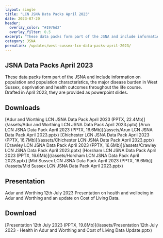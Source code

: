```yaml
---
layout: single
title: "LCN JSNA Data Packs April 2023"
date: 2023-07-20
header: 
  overlay_color: "#1976d2"
  overlay_filter: 0.5
excerpt: "These data packs form part of the JSNA and include information on population and population characteristics, the major disease burden in West Sussex, deprivation and health outcomes throughout the life course. Drafted in April 2023, they are provided as powerpoint slides."
category: JSNA
permalink: /updates/west-sussex-lcn-data-packs-april-2023/
---
```


## JSNA Data Packs April 2023
These data packs form part of the JSNA and include information on population and population characteristics, the major disease burden in West Sussex, deprivation and health outcomes throughout the life course. Drafted in April 2023, they are provided as powerpoint slides.

## Downloads
[Adur and Worthing LCN JSNA Data Pack April 2023 (PPTX, 22.4Mb)](/assets/Adur and Worthing LCN JSNA Data Pack April 2023.pptx)
[Arun LCN JSNA Data Pack April 2023 (PPTX, 16.6Mb)](/assets/Arun LCN JSNA Data Pack April 2023.pptx)
[Chichester LCN JSNA Data Pack April 2023 (PPTX, 16.7Mb)](/assets/Chichester LCN JSNA Data Pack April 2023.pptx)
[Crawley LCN JSNA Data Pack April 2023 (PPTX, 16.6Mb)](/assets/Crawley LCN JSNA Data Pack April 2023.pptx)
[Horsham LCN JSNA Data Pack April 2023 (PPTX, 16.6Mb)](/assets/Horsham LCN JSNA Data Pack April 2023.pptx)
[Mid Sussex LCN JSNA Data Pack April 2023 (PPTX, 16.6Mb)](/assets/Mid Sussex LCN JSNA Data Pack April 2023.pptx)

## Presentation
Adur and Worthing 12th July 2023
Presentation on health and wellbeing in Adur and Worthing and an update on Cost of Living Data.

## Download
[Presentation 12th July 2023 (PPTX, 19.8Mb)](/assets/Presentation 12th July 2023 - Health in Adur and Worthing and Cost of Living Data Update.pptx)

